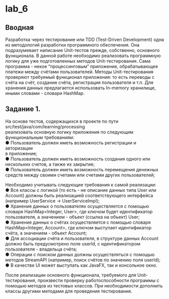 # lab_6

## Вводная
Разработка через тестирование или TDD (Test-Driven Development) одна из методологий разработки программного обеспечения. Она подразумевает написание Unit-тестов прежде, собственно, основного функционала. В данной работе необходимо реализовать программную логику для уже подготовленных методов Unit-тестирования.
Сама программа - некое “процессинговым” приложение, обрабатывающее платежи между счётами пользователей. Методы
Unit-тестирования проверяют требуемый функционал приложения: то есть переводы с счёта на счёт, создание счёта, регистрация пользователя и т.п.
Для	хранения	данных	предлагается	использовать	In-memory хранилище, иными словами - словари HashMap.

## Задание 1.
На основе тестов, содержащихся в проекте по пути  
src/test/java/com/learning/processing  
реализовать	основную	логику	приложения	по	следующим функциональным требованиям:  
●	Пользователь должен иметь возможность регистрации и авторизации  
в приложение;  
●	Пользователь	должен	иметь	возможность	создания	одного	или нескольких счетов, а также их закрытие;  
●	Пользователь должен иметь возможность перемещения денежных средств между своими счетами или счетами других пользователей;  

Необходимо учитывать следующие требования к самой реализации:  
●	Все классы с логикой (то есть - не описание данных типа User или Account) должны быть реализацией соответствующего интерфейса (например UserService -> UserServiceImpl);  
●	Хранение данных о пользователях осуществляется с помощью
словаря HashMap<Integer, User>, где ключом будет идентификатор пользователя, а значением - объект (ссылка на объект) User;  
●	Хранение данных о счётах осуществляется с помощью словаря
HashMap<Integer, Account>, где ключом выступает идентификатор
счёта, а значением - объект Account;  
●	Для ассоциации счёта и пользователя, в структуре данных Account должно быть предусмотрено поле userId, с идентификатором пользователя - владельца счёта;  
●	Операции с поиском данных должны осуществляться с помощью
методов StreamAPI (например, поиск счётов по значению поля userId);  
●	В качестве UI может выступать как JavaFX, так и консольное окно.  


После реализации основного функционала, требуемого для Unit-тестирования, произвести проверку работоспособности программы с помощью методов из тестовых классов. При необходимости дополнить классы другими методами для проведения тестирования.  

